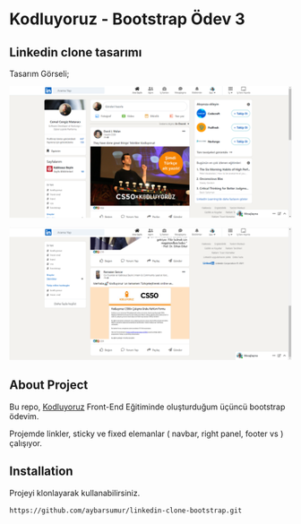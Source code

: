 # Kodluyoruz - Bootstrap Ödev 3
## Linkedin clone tasarımı 
Tasarım Görseli;

![Ekran Resmi](assets/kodluyoruzodev9gorsel.png)

![Ekran Resmi](assets/kodluyoruzodev9-1gorsel.png)

## About Project
Bu repo, [Kodluyoruz](https://kodluyoruz.org) Front-End Eğitiminde oluşturduğum üçüncü bootstrap ödevim.

Projemde linkler, sticky ve fixed elemanlar ( navbar, right panel, footer vs ) çalışıyor.

## Installation
Projeyi klonlayarak kullanabilirsiniz. 
```
https://github.com/aybarsumur/linkedin-clone-bootstrap.git
```